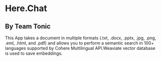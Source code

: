 # Here.Chat
## By Team Tonic
This App takes a document in multiple formats (.txt, .docx, .pptx, .jpg, .png, .eml, .html, and .pdf) and allows you to perform a semantic search in 100+ languages supported by Cohere Multilingual API.Weaviate vector database is used to save embeddings.
